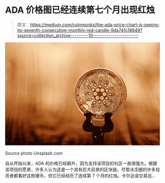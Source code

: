 # ADA 价格图已经连续第七个月出现红烛

> 原文：<https://medium.com/coinmonks/the-ada-price-chart-is-seeing-its-seventh-consecutive-monthly-red-candle-9da741c18849?source=collection_archive---------10----------------------->

![](img/a83098bee4046c9751f352c360bd0d87.png)

Source photo Unsplash.com

自从开始以来，ADA 的价格已经飙升，因为支持该项目的社区一直很强大。根据该项目的愿景，许多人认为这是一个具有巨大前景的区块链。尽管冰冻圈的许多投资者都看好这枚硬币，但它已经经历了连续第 7 个月的红烛。卡尔达诺交易远…